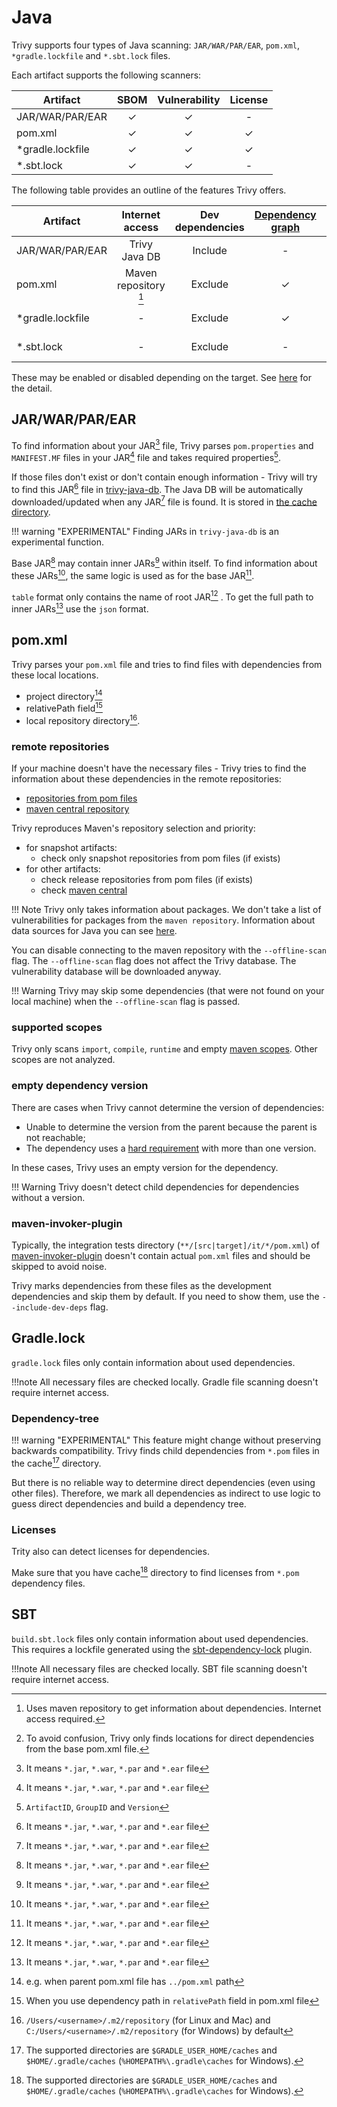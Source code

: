 # Java
Trivy supports four types of Java scanning: `JAR/WAR/PAR/EAR`, `pom.xml`, `*gradle.lockfile` and `*.sbt.lock` files.

Each artifact supports the following scanners:

| Artifact         | SBOM | Vulnerability | License |
|------------------|:----:|:-------------:|:-------:|
| JAR/WAR/PAR/EAR  |  ✓   |       ✓       |    -    |
| pom.xml          |  ✓   |       ✓       |    ✓    |
| *gradle.lockfile |  ✓   |       ✓       |    ✓    |
| *.sbt.lock       |  ✓   |       ✓       |    -    |

The following table provides an outline of the features Trivy offers.

| Artifact         |    Internet access    | Dev dependencies | [Dependency graph][dependency-graph] | Position | [Detection Priority][detection-priority] |
|------------------|:---------------------:|:----------------:|:------------------------------------:|:--------:|:----------------------------------------:|
| JAR/WAR/PAR/EAR  |     Trivy Java DB     |     Include      |                  -                   |    -     |                Not needed                |
| pom.xml          | Maven repository [^1] |     Exclude      |                  ✓                   |  ✓[^7]   |                    -                     |
| *gradle.lockfile |           -           |     Exclude      |                  ✓                   |    ✓     |                Not needed                |
| *.sbt.lock       |           -           |     Exclude      |                  -                   |    ✓     |                Not needed                |

These may be enabled or disabled depending on the target.
See [here](./index.md) for the detail.

## JAR/WAR/PAR/EAR
To find information about your JAR[^2] file, Trivy parses `pom.properties` and `MANIFEST.MF` files in your JAR[^2] file and takes required properties[^3].

If those files don't exist or don't contain enough information - Trivy will try to find this JAR[^2] file in [trivy-java-db](https://github.com/aquasecurity/trivy-java-db).
The Java DB will be automatically downloaded/updated when any JAR[^2] file is found.
It is stored in [the cache directory](../../configuration/cache.md#cache-directory).

!!! warning "EXPERIMENTAL"
    Finding JARs in `trivy-java-db` is an experimental function.

Base JAR[^2] may contain inner JARs[^2] within itself.
To find information about these JARs[^2], the same logic is used as for the base JAR[^2].

`table` format only contains the name of root JAR[^2] . To get the full path to inner JARs[^2] use the `json` format.

## pom.xml
Trivy parses your `pom.xml` file and tries to find files with dependencies from these local locations.

- project directory[^4]
- relativePath field[^5]
- local repository directory[^6].

### remote repositories
If your machine doesn't have the necessary files - Trivy tries to find the information about these dependencies in the remote repositories:

- [repositories from pom files][maven-pom-repos]
- [maven central repository][maven-central]

Trivy reproduces Maven's repository selection and priority:

- for snapshot artifacts:
    - check only snapshot repositories from pom files (if exists)
- for other artifacts:
    - check release repositories from pom files (if exists)
    - check [maven central][maven-central]

!!! Note
    Trivy only takes information about packages. We don't take a list of vulnerabilities for packages from the `maven repository`.
    Information about data sources for Java you can see [here](../../scanner/vulnerability.md#data-sources-1).

You can disable connecting to the maven repository with the `--offline-scan` flag.
The `--offline-scan` flag does not affect the Trivy database.
The vulnerability database will be downloaded anyway.

!!! Warning
    Trivy may skip some dependencies (that were not found on your local machine) when the `--offline-scan` flag is passed.

### supported scopes
Trivy only scans `import`, `compile`, `runtime` and empty [maven scopes][maven-scopes]. Other scopes are not analyzed.

### empty dependency version
There are cases when Trivy cannot determine the version of dependencies:

- Unable to determine the version from the parent because the parent is not reachable;
- The dependency uses a [hard requirement][version-requirement] with more than one version.

In these cases, Trivy uses an empty version for the dependency.

!!! Warning
    Trivy doesn't detect child dependencies for dependencies without a version.

### maven-invoker-plugin
Typically, the integration tests directory (`**/[src|target]/it/*/pom.xml`) of [maven-invoker-plugin][maven-invoker-plugin] doesn't contain actual `pom.xml` files and should be skipped to avoid noise.

Trivy marks dependencies from these files as the development dependencies and skip them by default.
If you need to show them, use the `--include-dev-deps` flag.


## Gradle.lock
`gradle.lock` files only contain information about used dependencies.

!!!note
    All necessary files are checked locally. Gradle file scanning doesn't require internet access.

### Dependency-tree
!!! warning "EXPERIMENTAL"
    This feature might change without preserving backwards compatibility.
Trivy finds child dependencies from `*.pom` files in the cache[^8] directory.

But there is no reliable way to determine direct dependencies (even using other files).
Therefore, we mark all dependencies as indirect to use logic to guess direct dependencies and build a dependency tree.

### Licenses
Trity also can detect licenses for dependencies.

Make sure that you have cache[^8] directory to find licenses from `*.pom` dependency files.


## SBT

`build.sbt.lock` files only contain information about used dependencies. This requires a lockfile generated using the
[sbt-dependency-lock][sbt-dependency-lock] plugin.

!!!note
    All necessary files are checked locally. SBT file scanning doesn't require internet access.

[^1]: Uses maven repository to get information about dependencies. Internet access required.
[^2]: It means `*.jar`, `*.war`, `*.par` and `*.ear` file
[^3]: `ArtifactID`, `GroupID` and `Version`
[^4]: e.g. when parent pom.xml file has `../pom.xml` path
[^5]: When you use dependency path in `relativePath` field in pom.xml file
[^6]: `/Users/<username>/.m2/repository` (for Linux and Mac) and `C:/Users/<username>/.m2/repository` (for Windows) by default
[^7]: To avoid confusion, Trivy only finds locations for direct dependencies from the base pom.xml file.
[^8]: The supported directories are `$GRADLE_USER_HOME/caches` and `$HOME/.gradle/caches` (`%HOMEPATH%\.gradle\caches` for Windows).

[dependency-graph]: ../../configuration/reporting.md#show-origins-of-vulnerable-dependencies
[maven-invoker-plugin]: https://maven.apache.org/plugins/maven-invoker-plugin/usage.html
[maven-central]: https://repo.maven.apache.org/maven2/
[maven-pom-repos]: https://maven.apache.org/settings.html#repositories
[maven-scopes]: https://maven.apache.org/guides/introduction/introduction-to-dependency-mechanism.html#Dependency_Scope
[sbt-dependency-lock]: https://stringbean.github.io/sbt-dependency-lock
[detection-priority]: ../../scanner/vulnerability.md#detection-priority
[version-requirement]: https://maven.apache.org/pom.html#dependency-version-requirement-specification

